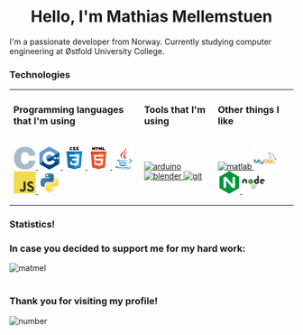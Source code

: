<h1 align="center">Hello, I'm Mathias Mellemstuen</h1>
<p>I'm a passionate developer from Norway. Currently studying computer engineering at Østfold University College.</p>


<h3 align=left">Technologies</h3>
<table border="0">
 <tr>
    <td><h3 align="left">Programming languages that I'm using</h3></td>
    <td><h3 align="left">Tools that I'm using</h3></td>
   <td><h3 align="left">Other things I like</h3></td>
 </tr>
 <tr>
    <td><p align="left"> <a href="https://www.cprogramming.com/" target="_blank"> <img src="https://raw.githubusercontent.com/devicons/devicon/master/icons/c/c-original.svg" alt="c" width="40" height="40"/> </a> <a href="https://www.w3schools.com/cpp/" target="_blank"> <img src="https://raw.githubusercontent.com/devicons/devicon/master/icons/cplusplus/cplusplus-original.svg" alt="cplusplus" width="40" height="40"/> </a> <a href="https://www.w3schools.com/css/" target="_blank"> <img src="https://raw.githubusercontent.com/devicons/devicon/master/icons/css3/css3-original-wordmark.svg" alt="css3" width="40" height="40"/> </a>  <a href="https://www.w3.org/html/" target="_blank"> <img src="https://raw.githubusercontent.com/devicons/devicon/master/icons/html5/html5-original-wordmark.svg" alt="html5" width="40" height="40"/> </a> <a href="https://www.java.com" target="_blank"> <img src="https://raw.githubusercontent.com/devicons/devicon/master/icons/java/java-original.svg" alt="java" width="40" height="40"/> </a> <a href="https://developer.mozilla.org/en-US/docs/Web/JavaScript" target="_blank"> <img src="https://raw.githubusercontent.com/devicons/devicon/master/icons/javascript/javascript-original.svg" alt="javascript" width="40" height="40"/> </a>  <a href="https://www.python.org" target="_blank"> <img src="https://raw.githubusercontent.com/devicons/devicon/master/icons/python/python-original.svg" alt="python" width="40" height="40"/> </a> </p></td>
    <td><p align="left">
<a href="https://www.arduino.cc/" target="_blank"> <img src="https://cdn.worldvectorlogo.com/logos/arduino-1.svg" alt="arduino" width="40" height="40"/> </a> <a href="https://www.blender.org/" target="_blank"> <img src="https://download.blender.org/branding/community/blender_community_badge_white.svg" alt="blender" width="40" height="40"/> <a href="https://git-scm.com/" target="_blank"> <img src="https://www.vectorlogo.zone/logos/git-scm/git-scm-icon.svg" alt="git" width="40" height="40"/> </a></a> 
</p></td>
   <td>
     <p align="left"><a href="https://www.mathworks.com/" target="_blank"> <img src="https://raw.githubusercontent.com/simple-icons/simple-icons/master/icons/mathworks.svg" alt="matlab" width="40" height="40"/> </a> <a href="https://www.mysql.com/" target="_blank"> <img src="https://raw.githubusercontent.com/devicons/devicon/master/icons/mysql/mysql-original-wordmark.svg" alt="mysql" width="40" height="40"/> </a> <a href="https://www.nginx.com" target="_blank"> <img src="https://raw.githubusercontent.com/devicons/devicon/master/icons/nginx/nginx-original.svg" alt="nginx" width="40" height="40"/> </a> <a href="https://nodejs.org" target="_blank"> <img src="https://raw.githubusercontent.com/devicons/devicon/master/icons/nodejs/nodejs-original-wordmark.svg" alt="nodejs" width="40" height="40"/> </a></p>
   </td>
 </tr>
</table>



<h3 align="left">Statistics!</h3>
<p align="right" <img src="https://github-readme-stats.vercel.app/api?username=mathiasmellemstuen&show_icons=true&locale=en&theme=tokyonight" alt="mathiasmellemstuen" /></p>
<h3>In case you decided to support me for my hard work:</h3>
<p><a href="https://www.buymeacoffee.com/matmel"> <img align="left" src="https://cdn.buymeacoffee.com/buttons/v2/default-yellow.png" height="50" width="210" alt="matmel" /></a></p><br><br>

### Thank you for visiting my profile!

![number](https://visitor-badge.laobi.icu/badge?page_id=mathiasmellemstuen.mathiasmellemstuen)
